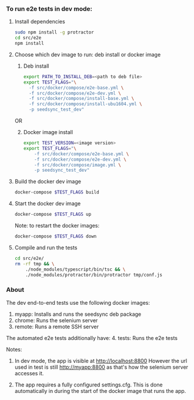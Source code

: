 ### To run e2e tests in dev mode:

1. Install dependencies

   ```bash
   sudo npm install -g protractor
   cd src/e2e
   npm install
   ```
2. Choose which dev image to run: deb install or docker image
    1. Deb install
       ```bash
       export PATH_TO_INSTALL_DEB=<path to deb file>
       export TEST_FLAGS="\
         -f src/docker/compose/e2e-base.yml \
         -f src/docker/compose/e2e-dev.yml \
         -f src/docker/compose/install-base.yml \
         -f src/docker/compose/install-ubu1604.yml \
         -p seedsync_test_dev"
       ```
    
      OR
    
   2. Docker image install
   
      ```bash
      export TEST_VERSION=<image version>
      export TEST_FLAGS="\
          -f src/docker/compose/e2e-base.yml \
          -f src/docker/compose/e2e-dev.yml \
          -f src/docker/compose/image.yml \
          -p seedsync_test_dev"
      ```
   
3. Build the docker dev image

    ```bash
    docker-compose $TEST_FLAGS build
    ```


4. Start the docker dev image

   ```bash
   docker-compose $TEST_FLAGS up
   ```

   Note: to restart the docker images:

   ```bash
   docker-compose $TEST_FLAGS down
   ```

5. Compile and run the tests

   ```bash
   cd src/e2e/
   rm -rf tmp && \
       ./node_modules/typescript/bin/tsc && \
       ./node_modules/protractor/bin/protractor tmp/conf.js
   ```



### About

The dev end-to-end tests use the following docker images:
1. myapp: Installs and runs the seedsync deb package
2. chrome: Runs the selenium server
3. remote: Runs a remote SSH server

The automated e2e tests additionally have:
4. tests: Runs the e2e tests

Notes:
1. In dev mode, the app is visible at [http://localhost:8800](http://localhost:8800)
However the url used in test is still [http://myapp:8800](http://myapp:8800) as
that's how the selenium server accesses it.

2. The app requires a fully configured settings.cfg.
   This is done automatically in during the start of the docker image that runs the app.

